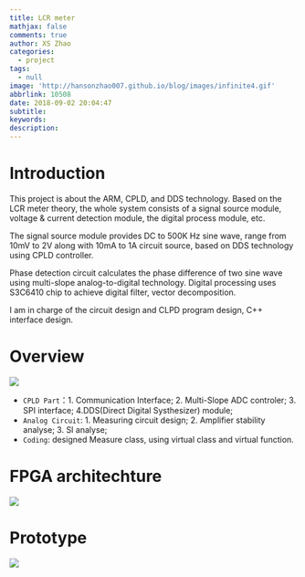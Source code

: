 ```yaml
---
title: LCR meter
mathjax: false
comments: true
author: XS Zhao
categories:
  - project
tags:
  - null
image: 'http://hansonzhao007.github.io/blog/images/infinite4.gif'
abbrlink: 10508
date: 2018-09-02 20:04:47
subtitle:
keywords:
description:
---
```


# Introduction

This project is about the ARM, CPLD, and DDS technology. Based on the LCR meter theory, the whole system consists of a signal source module, voltage & current detection module, the digital process module, etc. 

The signal source module provides DC to 500K Hz sine wave, range from 10mV to 2V along with 10mA to 1A circuit source, based on DDS technology using CPLD controller. 

Phase detection circuit calculates the phase difference of two sine wave using multi-slope analog-to-digital technology. Digital processing uses S3C6410 chip to achieve digital filter, vector decomposition. 

I am in charge of the circuit design and CLPD program design, C++ interface design.

# Overview 
![](overview.jpg)

* `CPLD Part`：1. Communication Interface; 2. Multi-Slope ADC controler; 3. SPI interface; 4.DDS(Direct Digital Systhesizer) module;
* `Analog Circuit`: 1. Measuring circuit design; 2. Amplifier stability analyse; 3. SI analyse;
* `Coding`: designed Measure class, using virtual class and virtual function.

# FPGA architechture

![](CPLD.png)

# Prototype

![](LCR.jpg)

